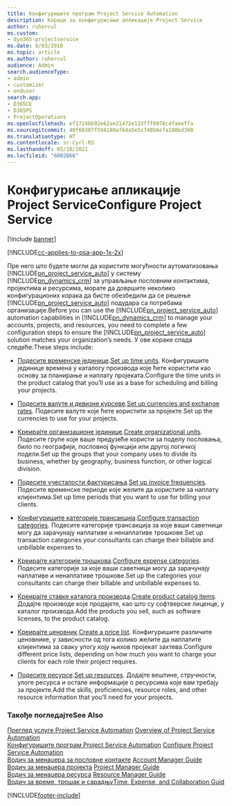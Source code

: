 ```yaml
---
title: Конфигуришите програм Project Service Automation
description: Кораци за конфигурисање апликације Project Service
author: ruhercul
ms.custom:
- dyn365-projectservice
ms.date: 8/03/2018
ms.topic: article
ms.author: ruhercul
audience: Admin
search.audienceType:
- admin
- customizer
- enduser
search.app:
- D365CE
- D365PS
- ProjectOperations
ms.openlocfilehash: ef1724bb92e62ae21472e133fff0978c4faeeffa
ms.sourcegitcommit: 40f68387f594180af64a5e5c748b6efa188bd300
ms.translationtype: HT
ms.contentlocale: sr-Cyrl-RS
ms.lasthandoff: 05/10/2021
ms.locfileid: "6002866"
---
```

# <a name="configure-project-service"></a><span data-ttu-id="7bd26-103">Конфигурисање апликације Project Service</span><span class="sxs-lookup"><span data-stu-id="7bd26-103">Configure Project Service</span></span>

[!include [banner](../includes/psa-now-project-operations.md)]

[!INCLUDE[cc-applies-to-psa-app-1x-2x](../includes/cc-applies-to-psa-app-1x-2x.md)]

<span data-ttu-id="7bd26-104">Пре него што будете могли да користите могућности аутоматизовања [!INCLUDE[pn_project_service_auto](../includes/pn-project-service-auto.md)] у систему [!INCLUDE[pn_dynamics_crm](../includes/pn-dynamics-crm.md)] за управљање пословним контактима, пројектима и ресурсима, морате да довршите неколико конфигурационих корака да бисте обезбедили да се решење [!INCLUDE[pn_project_service_auto](../includes/pn-project-service-auto.md)] подудара са потребама организације.</span><span class="sxs-lookup"><span data-stu-id="7bd26-104">Before you can use the [!INCLUDE[pn_project_service_auto](../includes/pn-project-service-auto.md)] automation capabilities in [!INCLUDE[pn_dynamics_crm](../includes/pn-dynamics-crm.md)] to manage your accounts, projects, and resources, you need to complete a few configuration steps to ensure the [!INCLUDE[pn_project_service_auto](../includes/pn-project-service-auto.md)] solution matches your organization’s needs.</span></span> <span data-ttu-id="7bd26-105">У ове кораке спада следеће:</span><span class="sxs-lookup"><span data-stu-id="7bd26-105">These steps include:</span></span>  
  
-   <span data-ttu-id="7bd26-106">[Подесите временске јединице](../psa/set-up-time-units.md).</span><span class="sxs-lookup"><span data-stu-id="7bd26-106">[Set up time units](../psa/set-up-time-units.md).</span></span> <span data-ttu-id="7bd26-107">Конфигуришите јединице времена у каталогу производа које ћете користити као основу за планирање и наплату пројеката.</span><span class="sxs-lookup"><span data-stu-id="7bd26-107">Configure the time units in the product catalog that you’ll use as a base for scheduling and billing your projects.</span></span>  
  
-   <span data-ttu-id="7bd26-108">[Подесите валуте и девизне курсеве](../psa/set-up-currencies-exchange-rates.md).</span><span class="sxs-lookup"><span data-stu-id="7bd26-108">[Set up currencies and exchange rates](../psa/set-up-currencies-exchange-rates.md).</span></span> <span data-ttu-id="7bd26-109">Подесите валуте које ћете користити за пројекте.</span><span class="sxs-lookup"><span data-stu-id="7bd26-109">Set up the currencies to use for your projects.</span></span>  
  
-   <span data-ttu-id="7bd26-110">[Креирајте организационе јединице](../psa/create-organizational-units.md).</span><span class="sxs-lookup"><span data-stu-id="7bd26-110">[Create organizational units](../psa/create-organizational-units.md).</span></span> <span data-ttu-id="7bd26-111">Подесите групе које ваше предузеће користи за поделу пословања, било по географији, пословној функцији или другој логичкој подели.</span><span class="sxs-lookup"><span data-stu-id="7bd26-111">Set up the groups that your company uses to divide its business, whether by geography, business function, or other logical division.</span></span>  
  
-   <span data-ttu-id="7bd26-112">[Подесите учесталости фактурисања](../psa/set-up-invoice-frequencies.md).</span><span class="sxs-lookup"><span data-stu-id="7bd26-112">[Set up invoice frequencies](../psa/set-up-invoice-frequencies.md).</span></span> <span data-ttu-id="7bd26-113">Подесите временске периоде које желите да користите за наплату клијентима.</span><span class="sxs-lookup"><span data-stu-id="7bd26-113">Set up time periods that you want to use for billing your clients.</span></span>  
  
-   <span data-ttu-id="7bd26-114">[Конфигуришите категорије трансакција](../psa/configure-transaction-categories.md).</span><span class="sxs-lookup"><span data-stu-id="7bd26-114">[Configure transaction categories](../psa/configure-transaction-categories.md).</span></span> <span data-ttu-id="7bd26-115">Подесите категорије трансакција за које ваши саветници могу да зарачунају наплативе и ненаплативе трошкове.</span><span class="sxs-lookup"><span data-stu-id="7bd26-115">Set up transaction categories your consultants can charge their billable and unbillable expenses to.</span></span>  
  
-   <span data-ttu-id="7bd26-116">[Креирајте категорије трошкова](../psa/configure-expense-categories.md).</span><span class="sxs-lookup"><span data-stu-id="7bd26-116">[Configure expense categories](../psa/configure-expense-categories.md).</span></span> <span data-ttu-id="7bd26-117">Подесите категорије за које ваши саветници могу да зарачунају наплативе и ненаплативе трошкове.</span><span class="sxs-lookup"><span data-stu-id="7bd26-117">Set up the categories your consultants can charge their billable and unbillable expenses to.</span></span>  
  
-   <span data-ttu-id="7bd26-118">[Креирајте ставке каталога производа](../psa/create-product-catalog-items.md).</span><span class="sxs-lookup"><span data-stu-id="7bd26-118">[Create product catalog items](../psa/create-product-catalog-items.md).</span></span> <span data-ttu-id="7bd26-119">Додајте производе које продајете, као што су софтверске лиценце, у каталог производа.</span><span class="sxs-lookup"><span data-stu-id="7bd26-119">Add the products you sell, such as software licenses, to the product catalog.</span></span>  
  
-   <span data-ttu-id="7bd26-120">[Креирајте ценовник](../psa/create-price-list.md).</span><span class="sxs-lookup"><span data-stu-id="7bd26-120">[Create a price list](../psa/create-price-list.md).</span></span> <span data-ttu-id="7bd26-121">Конфигуришите различите ценовнике, у зависности од тога колико желите да наплатите клијентима за сваку улогу коју њихов пројекат захтева.</span><span class="sxs-lookup"><span data-stu-id="7bd26-121">Configure different price lists, depending on how much you want to charge your clients for each role their project requires.</span></span>  
  
-   <span data-ttu-id="7bd26-122">[Подесите ресурсе](../psa/set-up-resources.md).</span><span class="sxs-lookup"><span data-stu-id="7bd26-122">[Set up resources](../psa/set-up-resources.md).</span></span> <span data-ttu-id="7bd26-123">Додајте вештине, стручности, улоге ресурса и остале информације о ресурсима које вам требају за пројекте.</span><span class="sxs-lookup"><span data-stu-id="7bd26-123">Add the skills, proficiencies, resource roles, and other resource information that you’ll need for your projects.</span></span>  
  
### <a name="see-also"></a><span data-ttu-id="7bd26-124">Такође погледајте</span><span class="sxs-lookup"><span data-stu-id="7bd26-124">See Also</span></span>  
 <span data-ttu-id="7bd26-125">[Преглед услуге Project Service Automation](../psa/overview.md) </span><span class="sxs-lookup"><span data-stu-id="7bd26-125">[Overview of Project Service Automation](../psa/overview.md) </span></span>  
 <span data-ttu-id="7bd26-126">[Конфигуришите програм Project Service Automation](../psa/configure.md) </span><span class="sxs-lookup"><span data-stu-id="7bd26-126">[Configure Project Service Automation](../psa/configure.md) </span></span>  
 <span data-ttu-id="7bd26-127">[Водич за менаџера за пословне контакте](../psa/account-manager-guide.md) </span><span class="sxs-lookup"><span data-stu-id="7bd26-127">[Account Manager Guide](../psa/account-manager-guide.md) </span></span>  
 <span data-ttu-id="7bd26-128">[Водич за менаџера пројекта](../psa/project-manager-guide.md) </span><span class="sxs-lookup"><span data-stu-id="7bd26-128">[Project Manager Guide](../psa/project-manager-guide.md) </span></span>  
 <span data-ttu-id="7bd26-129">[Водич за менаџера ресурса](../psa/resource-manager-guide.md) </span><span class="sxs-lookup"><span data-stu-id="7bd26-129">[Resource Manager Guide](../psa/resource-manager-guide.md) </span></span>  
 [<span data-ttu-id="7bd26-130">Водич за време, трошак и сарадњу</span><span class="sxs-lookup"><span data-stu-id="7bd26-130">Time, Expense, and Collaboration Guid</span></span>](../psa/time-expense-collaboration-guide.md)


[!INCLUDE[footer-include](../includes/footer-banner.md)]